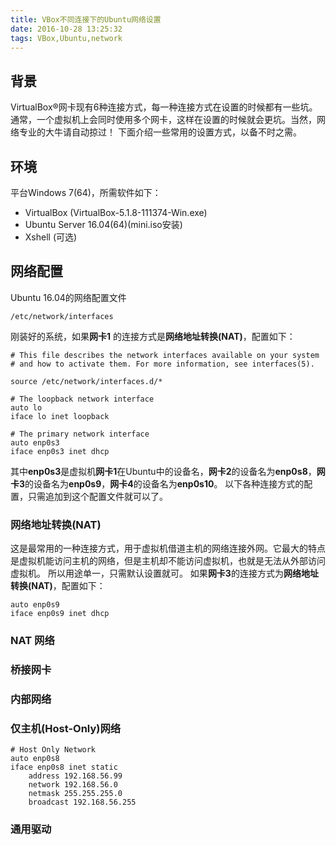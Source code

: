 ```yaml
---
title: VBox不同连接下的Ubuntu网络设置
date: 2016-10-28 13:25:32
tags: VBox,Ubuntu,network
---
```


## 背景

VirtualBox®网卡现有6种连接方式，每一种连接方式在设置的时候都有一些坑。通常，一个虚拟机上会同时使用多个网卡，这样在设置的时候就会更坑。当然，网络专业的大牛请自动掠过！
下面介绍一些常用的设置方式，以备不时之需。

## 环境

平台Windows 7(64)，所需软件如下：

* VirtualBox (VirtualBox-5.1.8-111374-Win.exe)
* Ubuntu Server 16.04(64)(mini.iso安装)
* Xshell (可选)

## 网络配置

Ubuntu 16.04的网络配置文件

```
/etc/network/interfaces
```

刚装好的系统，如果**网卡1** 的连接方式是**网络地址转换(NAT)**，配置如下：

```
# This file describes the network interfaces available on your system
# and how to activate them. For more information, see interfaces(5).

source /etc/network/interfaces.d/*

# The loopback network interface
auto lo
iface lo inet loopback

# The primary network interface
auto enp0s3
iface enp0s3 inet dhcp
```
其中**enp0s3**是虚拟机**网卡1**在Ubuntu中的设备名，**网卡2**的设备名为**enp0s8**，**网卡3**的设备名为**enp0s9**，**网卡4**的设备名为**enp0s10**。
以下各种连接方式的配置，只需追加到这个配置文件就可以了。

### 网络地址转换(NAT)

这是最常用的一种连接方式，用于虚拟机借道主机的网络连接外网。它最大的特点是虚拟机能访问主机的网络，但是主机却不能访问虚拟机，也就是无法从外部访问虚拟机。
所以用途单一，只需默认设置就可。
如果**网卡3**的连接方式为**网络地址转换(NAT)**，配置如下：

```
auto enp0s9
iface enp0s9 inet dhcp
```

### NAT 网络



### 桥接网卡



### 内部网络



### 仅主机(Host-Only)网络

```
# Host Only Network
auto enp0s8
iface enp0s8 inet static
    address 192.168.56.99
    network 192.168.56.0
    netmask 255.255.255.0
    broadcast 192.168.56.255
```

### 通用驱动




















